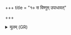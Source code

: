 +++
title = "१० स विष्णुम् उपाधावत्"

+++
<details><summary>मूलम् (GR)</summary>

स विष्णुम् उपाधावत् ॥
</details>